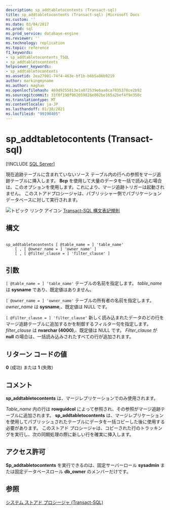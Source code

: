 ```yaml
---
description: sp_addtabletocontents (Transact-sql)
title: sp_addtabletocontents (Transact-sql) |Microsoft Docs
ms.custom: ''
ms.date: 03/04/2017
ms.prod: sql
ms.prod_service: database-engine
ms.reviewer: ''
ms.technology: replication
ms.topic: reference
f1_keywords:
- sp_addtabletocontents_TSQL
- sp_addtabletocontents
helpviewer_keywords:
- sp_addtabletocontents
ms.assetid: 2ea27001-74f4-463e-bf1b-b6b5a86b9219
author: markingmyname
ms.author: maghan
ms.openlocfilehash: 469d9255813e1a072539e6aa8ca7035378ce2b92
ms.sourcegitcommit: 33f0f190f962059826e002be165a2bef4f9e350c
ms.translationtype: MT
ms.contentlocale: ja-JP
ms.lasthandoff: 01/30/2021
ms.locfileid: "99198405"
---
```

# <a name="sp_addtabletocontents-transact-sql"></a>sp_addtabletocontents (Transact-sql)
[!INCLUDE [SQL Server](../../includes/applies-to-version/sqlserver.md)]

  現在追跡テーブルに含まれていないソース テーブル内の行への参照をマージ追跡テーブルに挿入します。 **Bcp** を使用して大量のデータを一括で読み込む場合は、このオプションを使用します。これにより、マージ追跡トリガーは起動されません。 このストアドプロシージャは、パブリッシャー側でパブリケーションデータベースに対して実行されます。  
  
 ![トピック リンク アイコン](../../database-engine/configure-windows/media/topic-link.gif "トピック リンク アイコン") [Transact-SQL 構文表記規則](../../t-sql/language-elements/transact-sql-syntax-conventions-transact-sql.md)  
  
## <a name="syntax"></a>構文  
  
```  
  
sp_addtabletocontents [ @table_name = ] 'table_name'  
    [ , [ @owner_name = ] 'owner_name' ]  
    [ , [ @filter_clause = ] 'filter_clause' ]  
```  
  
## <a name="arguments"></a>引数  
`[ @table_name = ] 'table_name'` テーブルの名前を指定します。 *table_name* は **sysname** であり、既定値はありません。  
  
`[ @owner_name = ] 'owner_name'` テーブルの所有者の名前を指定します。 *owner_name* は **sysname**,、既定値は NULL です。  
  
`[ @filter_clause = ] 'filter_clause'` 新しく読み込まれたデータのどの行をマージ追跡テーブルに追加するかを制御するフィルター句を指定します。 *filter_clause* は **nvarchar (4000)**,、既定値は NULL です。 *Filter_clause* が **null** の場合は、一括読み込みされたすべての行が追加されます。  
  
## <a name="return-code-values"></a>リターン コードの値  
 **0** (成功) または **1** (失敗)  
  
## <a name="remarks"></a>コメント  
 **sp_addtabletocontents** は、マージレプリケーションでのみ使用されます。  
  
 *Table_name* 内の行は **rowguidcol** によって参照され、その参照がマージ追跡テーブルに追加されます。 **sp_addtabletocontents** は、マージレプリケーションを使用してパブリッシュされたテーブルにデータを一括コピーした後に使用する必要があります。 このストアド プロシージャは、コピーされた行のトラッキングを実行し、次の同期処理の際に新しい行を確実に挿入します。  
  
## <a name="permissions"></a>アクセス許可  
 **Sp_addtabletocontents** を実行できるのは、固定サーバーロール **sysadmin** または固定データベースロール **db_owner** のメンバーだけです。  
  
## <a name="see-also"></a>参照  
 [システム ストアド プロシージャ &#40;Transact-SQL&#41;](../../relational-databases/system-stored-procedures/system-stored-procedures-transact-sql.md)  
  
  
